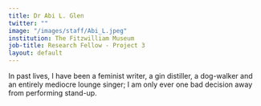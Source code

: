 ```yaml
---
title: Dr Abi L. Glen
twitter: ""
image: "/images/staff/Abi_L.jpeg"
institution: The Fitzwilliam Museum
job-title: Research Fellow - Project 3
layout: default
---
```

In past lives, I have been a feminist writer, a gin distiller, a dog-walker and an entirely mediocre lounge singer; I am only ever one bad decision away from performing stand-up.
